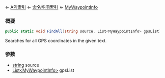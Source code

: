 ← [API索引](Api-Index) ← [命名空间索引](Namespace-Index) ← [MyWaypointInfo](Sandbox.ModAPI.Ingame.MyWaypointInfo)

### 概要

```csharp
public static void FindAll(string source, List<MyWaypointInfo> gpsList)
```

Searches for all GPS coordinates in the given text.

### 参数

* [string](https://docs.microsoft.com/en-us/dotnet/api/System.String?view=netframework-4.6) source
* [List&lt;MyWaypointInfo&gt;](https://docs.microsoft.com/en-us/dotnet/api/System.Collections.Generic.List-1?view=netframework-4.6) gpsList
